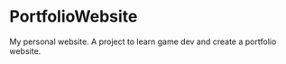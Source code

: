 # PortfolioWebsite
My personal website. A project to learn game dev and create a portfolio website.
